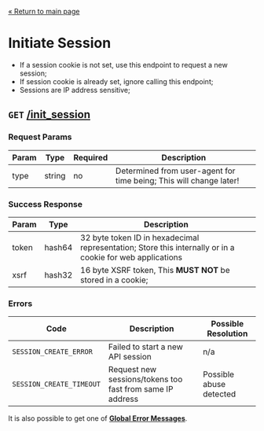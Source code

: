 [&laquo; Return to main page](../README.md)

# Initiate Session

* If a session cookie is not set, use this endpoint to request a new session;
* If session cookie is already set, ignore calling this endpoint;
* Sessions are IP address sensitive;

## `GET` [/init_session]()

### Request Params

Param | Type | Required | Description
--- | --- | --- | ---
type | string | no | Determined from user-agent for time being; This will change later!

### Success Response

Param | Type |  Description
--- | --- | --- 
token | hash64 | 32 byte token ID in hexadecimal representation; Store this internally or in a cookie for web applications
xsrf | hash32 | 16 byte XSRF token, This **MUST NOT** be stored in a cookie;

### Errors

Code | Description| Possible Resolution
--- | --- | ---
`SESSION_CREATE_ERROR` | Failed to start a new API session | n/a
`SESSION_CREATE_TIMEOUT` | Request new sessions/tokens too fast from same IP address | Possible abuse detected

It is also possible to get one of [**Global Error Messages**](../README.md#global-error-messages).